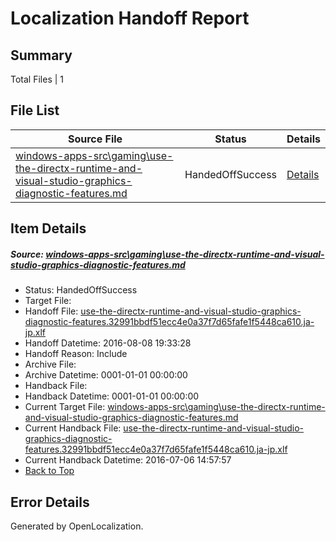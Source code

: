 # <a name='report-top'></a> Localization Handoff Report

## Summary
 Total Files | 1

## File List
 Source File | Status | Details 
 ----------- | ------ | ------- 
 [windows-apps-src\gaming\use-the-directx-runtime-and-visual-studio-graphics-diagnostic-features.md](https://github.com/Microsoft/windows-apps/blob/765cde8afe32cef6515ee6ca9750365aa35984a2/windows-apps-src/gaming/use-the-directx-runtime-and-visual-studio-graphics-diagnostic-features.md) | HandedOffSuccess | [Details](#5d8f7a8dbba2da76c6093d034c2ca8c2b4592c7e3540)

## Item Details
##### <a name='5d8f7a8dbba2da76c6093d034c2ca8c2b4592c7e3540'></a> Source: [windows-apps-src\gaming\use-the-directx-runtime-and-visual-studio-graphics-diagnostic-features.md](https://github.com/Microsoft/windows-apps/blob/765cde8afe32cef6515ee6ca9750365aa35984a2/windows-apps-src/gaming/use-the-directx-runtime-and-visual-studio-graphics-diagnostic-features.md)
* Status: HandedOffSuccess
* Target File: 
* Handoff File: [use-the-directx-runtime-and-visual-studio-graphics-diagnostic-features.32991bbdf51ecc4e0a37f7d65fafe1f5448ca610.ja-jp.xlf](https://github.com/Microsoft/WDG.handoff/blob/ceda2238bc78980a14729e04b225a259d36a6b66/ol-handoff/Microsoft/windows-apps.ja-jp/master/use-the-directx-runtime-and-visual-studio-graphics-diagnostic-features.32991bbdf51ecc4e0a37f7d65fafe1f5448ca610.ja-jp.xlf)
* Handoff Datetime: 2016-08-08 19:33:28
* Handoff Reason: Include
* Archive File: 
* Archive Datetime: 0001-01-01 00:00:00
* Handback File: 
* Handback Datetime: 0001-01-01 00:00:00
* Current Target File: [windows-apps-src\gaming\use-the-directx-runtime-and-visual-studio-graphics-diagnostic-features.md](https://github.com/Microsoft/windows-apps.ja-jp/blob/50184089ee68f46cd2f416adf3a3994777b91210/windows-apps-src/gaming/use-the-directx-runtime-and-visual-studio-graphics-diagnostic-features.md)
* Current Handback File: [use-the-directx-runtime-and-visual-studio-graphics-diagnostic-features.32991bbdf51ecc4e0a37f7d65fafe1f5448ca610.ja-jp.xlf](https://github.com/Microsoft/WDG.handback/blob/4b30c8e256811740592ee2bde985c1f06955abde/ol-handback/Microsoft/windows-apps.ja-jp/master/use-the-directx-runtime-and-visual-studio-graphics-diagnostic-features.32991bbdf51ecc4e0a37f7d65fafe1f5448ca610.ja-jp.xlf)
* Current Handback Datetime: 2016-07-06 14:57:57
* [Back to Top](#report-top)


## Error Details

Generated by OpenLocalization.
